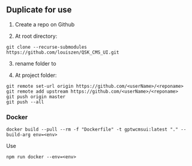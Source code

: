 ## Duplicate for use

1. Create a repo <reponame> on Github

2. At root directory:
```
git clone --recurse-submodules https://github.com/louiszen/QSK_CMS_UI.git

```

3. rename folder to <reponame>

4. At project folder:
```
git remote set-url origin https://github.com/<userName>/<reponame>
git remote add upstream https://github.com/<userName>/<reponame>
git push origin master
git push --all
```

### Docker
```
docker build --pull --rm -f "Dockerfile" -t gptwcmsui:latest "." --build-arg env=<env>
```

Use 
```
npm run docker --env=<env>
```